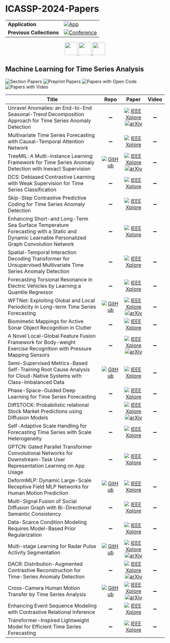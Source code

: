 # ICASSP-2024-Papers

<table>
    <tr>
        <td><strong>Application</strong></td>
        <td>
            <a href="https://huggingface.co/spaces/DmitryRyumin/NewEraAI-Papers" style="float:left;">
                <img src="https://img.shields.io/badge/🤗-NewEraAI--Papers-FFD21F.svg" alt="App" />
            </a>
        </td>
    </tr>
    <tr>
        <td><strong>Previous Collections</strong></td>
        <td>
            <a href="https://github.com/DmitryRyumin/ICASSP-2023-24-Papers/blob/main/README_2023.md">
                <img src="http://img.shields.io/badge/ICASSP-2023-0073AE.svg" alt="Conference">
            </a>
        </td>
    </tr>
</table>

<div align="center">
    <a href="https://github.com/DmitryRyumin/ICASSP-2023-24-Papers/blob/main/sections/2024/main/AASP-P9.md">
        <img src="https://cdn.jsdelivr.net/gh/DmitryRyumin/NewEraAI-Papers@main/images/left.svg" width="40" alt="" />
    </a>
    <a href="https://github.com/DmitryRyumin/ICASSP-2023-24-Papers/">
        <img src="https://cdn.jsdelivr.net/gh/DmitryRyumin/NewEraAI-Papers@main/images/home.svg" width="40" alt="" />
    </a>
    <a href="https://github.com/DmitryRyumin/ICASSP-2023-24-Papers/blob/main/sections/2024/main/MMSP-P5.md">
        <img src="https://cdn.jsdelivr.net/gh/DmitryRyumin/NewEraAI-Papers@main/images/right.svg" width="40" alt="" />
    </a>
</div>


## Machine Learning for Time Series Analysis

![Section Papers](https://img.shields.io/badge/Section%20Papers-0-42BA16) ![Preprint Papers](https://img.shields.io/badge/Preprint%20Papers-0-b31b1b) ![Papers with Open Code](https://img.shields.io/badge/Papers%20with%20Open%20Code-0-1D7FBF) ![Papers with Video](https://img.shields.io/badge/Papers%20with%20Video-0-FF0000)

| **Title** | **Repo** | **Paper** | **Video** |
|-----------|:--------:|:---------:|:---------:|
| Unravel Anomalies: an End-to-End Seasonal-Trend Decomposition Approach for Time Series Anomaly Detection | :heavy_minus_sign: | [![IEEE Xplore](https://img.shields.io/badge/IEEE-10446482-E4A42C.svg)](https://ieeexplore.ieee.org/document/10446482) <br/> [![arXiv](https://img.shields.io/badge/arXiv-2310.00268-b31b1b.svg)](https://arxiv.org/abs/2310.00268) | :heavy_minus_sign: |
| Multivariate Time Series Forecasting with Causal-Temporal Attention Network | :heavy_minus_sign: | [![IEEE Xplore](https://img.shields.io/badge/IEEE-10448031-E4A42C.svg)](https://ieeexplore.ieee.org/document/10448031) | :heavy_minus_sign: |
| TreeMIL: A Multi-instance Learning Framework for Time Series Anomaly Detection with Inexact Supervision | [![GitHub](https://img.shields.io/github/stars/fly-orange/TreeMIL?style=flat)](https://github.com/fly-orange/TreeMIL) | [![IEEE Xplore](https://img.shields.io/badge/IEEE-10447536-E4A42C.svg)](https://ieeexplore.ieee.org/document/10447536) <br/> [![arXiv](https://img.shields.io/badge/arXiv-2401.11235-b31b1b.svg)](https://arxiv.org/abs/2401.11235) | :heavy_minus_sign: |
| DCS: Debiased Contrastive Learning with Weak Supervision for Time Series Classification | :heavy_minus_sign: | [![IEEE Xplore](https://img.shields.io/badge/IEEE-10446381-E4A42C.svg)](https://ieeexplore.ieee.org/document/10446381) | :heavy_minus_sign: |
| Skip-Step Contrastive Predictive Coding for Time Series Anomaly Detection | :heavy_minus_sign: | [![IEEE Xplore](https://img.shields.io/badge/IEEE-10447104-E4A42C.svg)](https://ieeexplore.ieee.org/document/10447104) | :heavy_minus_sign: |
| Enhancing Short-and Long-Term Sea Surface Temperature Forecasting with a Static and Dynamic Learnable Personalized Graph Convolution Network | :heavy_minus_sign: | [![IEEE Xplore](https://img.shields.io/badge/IEEE-10448135-E4A42C.svg)](https://ieeexplore.ieee.org/document/10448135) | :heavy_minus_sign: |
| Spatial-Temporal Interaction Decoding Transformer for Unsupervised Multivariate Time Series Anomaly Detection | :heavy_minus_sign: | [![IEEE Xplore](https://img.shields.io/badge/IEEE-10448347-E4A42C.svg)](https://ieeexplore.ieee.org/document/10448347) | :heavy_minus_sign: |
| Forecasting Torsional Resonance in Electric Vehicles by Learning a Quantile Regressor | :heavy_minus_sign: | [![IEEE Xplore](https://img.shields.io/badge/IEEE-10446767-E4A42C.svg)](https://ieeexplore.ieee.org/document/10446767) | :heavy_minus_sign: |
| WFTNet: Exploiting Global and Local Periodicity in Long-term Time Series Forecasting | [![GitHub](https://img.shields.io/github/stars/Hank0626/WFTNet?style=flat)](https://github.com/Hank0626/WFTNet) | [![IEEE Xplore](https://img.shields.io/badge/IEEE-10446883-E4A42C.svg)](https://ieeexplore.ieee.org/document/10446883) <br/> [![arXiv](https://img.shields.io/badge/arXiv-2309.11319-b31b1b.svg)](https://arxiv.org/abs/2309.11319) | :heavy_minus_sign: |
| Biomimetic Mappings for Active Sonar Object Recognition in Clutter | :heavy_minus_sign: | [![IEEE Xplore](https://img.shields.io/badge/IEEE-10446338-E4A42C.svg)](https://ieeexplore.ieee.org/document/10446338) | :heavy_minus_sign: |
| A Novel Local-Global Feature Fusion Framework for Body-weight Exercise Recognition with Pressure Mapping Sensors | :heavy_minus_sign: | [![IEEE Xplore](https://img.shields.io/badge/IEEE-10447226-E4A42C.svg)](https://ieeexplore.ieee.org/document/10447226) <br/> [![arXiv](https://img.shields.io/badge/arXiv-2309.07888-b31b1b.svg)](https://arxiv.org/abs/2309.07888) | :heavy_minus_sign: |
| Semi-Supervised Metrics-Based Self-Training Root Cause Analysis for Cloud-Native Systems with Class-Imbalanced Data | [![GitHub](https://img.shields.io/github/stars/bigstomach/STRCA?style=flat)](https://github.com/bigstomach/STRCA) | [![IEEE Xplore](https://img.shields.io/badge/IEEE-10447959-E4A42C.svg)](https://ieeexplore.ieee.org/document/10447959) | :heavy_minus_sign: |
| Phase-Space-Guided Deep Learning for Time Series Forecasting | :heavy_minus_sign: | [![IEEE Xplore](https://img.shields.io/badge/IEEE-10446009-E4A42C.svg)](https://ieeexplore.ieee.org/document/10446009) | :heavy_minus_sign: |
| DiffSTOCK: Probabilistic relational Stock Market Predictions using Diffusion Models | :heavy_minus_sign: | [![IEEE Xplore](https://img.shields.io/badge/IEEE-10446690-E4A42C.svg)](https://ieeexplore.ieee.org/document/10446690) <br/> [![arXiv](https://img.shields.io/badge/arXiv-2403.14063-b31b1b.svg)](https://arxiv.org/abs/2403.14063) | :heavy_minus_sign: |
| Self-Adaptive Scale Handling for Forecasting Time Series with Scale Heterogeneity | :heavy_minus_sign: | [![IEEE Xplore](https://img.shields.io/badge/IEEE-10446923-E4A42C.svg)](https://ieeexplore.ieee.org/document/10446923) | :heavy_minus_sign: |
| GPTCN: Gated Parallel Transformer Convolutional Networks for Downstream-Task User Representation Learning on App Usage | :heavy_minus_sign: | [![IEEE Xplore](https://img.shields.io/badge/IEEE-10446256-E4A42C.svg)](https://ieeexplore.ieee.org/document/10446256) | :heavy_minus_sign: |
| DeformMLP: Dynamic Large-Scale Receptive Field MLP Networks for Human Motion Prediction | [![GitHub](https://img.shields.io/github/stars/HHT-98/DeformMLP?style=flat)](https://github.com/HHT-98/DeformMLP) | [![IEEE Xplore](https://img.shields.io/badge/IEEE-10447880-E4A42C.svg)](https://ieeexplore.ieee.org/document/10447880) | :heavy_minus_sign: |
| Multi-Signal Fusion of Social Diffusion Graph with Bi-Directional Semantic Consistency | :heavy_minus_sign: | [![IEEE Xplore](https://img.shields.io/badge/IEEE-10448010-E4A42C.svg)](https://ieeexplore.ieee.org/document/10448010) | :heavy_minus_sign: |
| Data-Scarce Condition Modeling Requires Model-Based Prior Regularization | :heavy_minus_sign: | [![IEEE Xplore](https://img.shields.io/badge/IEEE-10446987-E4A42C.svg)](https://ieeexplore.ieee.org/document/10446987) | :heavy_minus_sign: |
| Multi-stage Learning for Radar Pulse Activity Segmentation | [![GitHub](https://img.shields.io/github/stars/abcxyzi/RadSeg?style=flat)](https://github.com/abcxyzi/RadSeg) | [![IEEE Xplore](https://img.shields.io/badge/IEEE-10445810-E4A42C.svg)](https://ieeexplore.ieee.org/document/10445810) <br/> [![arXiv](https://img.shields.io/badge/arXiv-2312.09489-b31b1b.svg)](https://arxiv.org/abs/2312.09489) | :heavy_minus_sign: |
| DACR: Distribution-Augmented Contrastive Reconstruction for Time-Series Anomaly Detection | :heavy_minus_sign: | [![IEEE Xplore](https://img.shields.io/badge/IEEE-10447891-E4A42C.svg)](https://ieeexplore.ieee.org/document/10447891) <br/> [![arXiv](https://img.shields.io/badge/arXiv-2401.11271-b31b1b.svg)](https://arxiv.org/abs/2401.11271) | :heavy_minus_sign: |
| Cross-Camera Human Motion Transfer by Time Series Analysis | [![GitHub](https://img.shields.io/github/stars/IndigoPurple/TSAMT?style=flat)](https://github.com/IndigoPurple/TSAMT) | [![IEEE Xplore](https://img.shields.io/badge/IEEE-10447077-E4A42C.svg)](https://ieeexplore.ieee.org/document/10447077) <br/> [![arXiv](https://img.shields.io/badge/arXiv-2109.14174-b31b1b.svg)](https://arxiv.org/abs/2109.14174) | :heavy_minus_sign: |
| Enhancing Event Sequence Modeling with Contrastive Relational Inference | :heavy_minus_sign: | [![IEEE Xplore](https://img.shields.io/badge/IEEE-10446896-E4A42C.svg)](https://ieeexplore.ieee.org/document/10446896) | :heavy_minus_sign: |
| Transformer-Inspired Lightweight Model for Efficient Time Series Forecasting | :heavy_minus_sign: | [![IEEE Xplore](https://img.shields.io/badge/IEEE-10448163-E4A42C.svg)](https://ieeexplore.ieee.org/document/10448163) | :heavy_minus_sign: |
